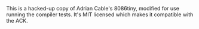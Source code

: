 This is a hacked-up copy of Adrian Cable's 8086tiny, modified for use running
the compiler tests. It's MIT licensed which makes it compatible with the ACK.


